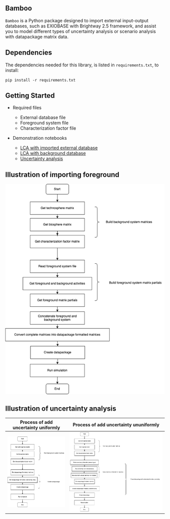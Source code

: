 ## Bamboo
`Bamboo` is a Python package designed to import external input-output databases, such as EXIOBASE with Brightway 2.5 framework, and assist you to model different types of uncertainty analysis or scenario analysis with datapackage matrix data.

## Dependencies
The dependencies needed for this library, is listed in `requirements.txt`, to install:
```
pip install -r requirements.txt
```


## Getting Started

- Required files
  - External database file
  - Foreground system file
  - Characterization factor file

- Demonstration notebooks
  - [LCA with imported external database](https://github.com/Annedrew/brightway-bamboo/blob/main/notebooks/lca_with_foreground.ipynb)
  - [LCA with background database](https://github.com/Annedrew/brightway-bamboo/blob/main/notebooks/lca_with_background.ipynb)
  - [Uncertainty analysis](https://github.com/Annedrew/brightway-bamboo/blob/main/notebooks/uncertainty_analysis.ipynb)



## Illustration of importing foreground
![importing foreground](assets/import_foreground_system.png)

## Illustration of uncertainty analysis
| Process of add uncertainty uniformly | Process of add uncertainty ununiformly |
|-------------------------------------------------|--------------------------------------------------|
| ![uncertainty uniformly](assets/uncertainty_uniformly.png) | ![uncertainty ununiformly](assets/uncertainty_ununiformly.png) |
